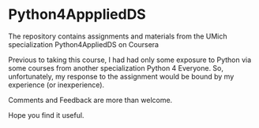 # Python4ApppliedDS
The  repository contains assignments and materials from the UMich specialization Python4AppliedDS on Coursera

Previous to taking this course, I had had only some exposure to Python 
via some courses from another specialization Python 4 
Everyone. So, unfortunately, my response to the assignment 
would be bound by my experience (or inexperience).

Comments and Feedback are more than welcome. 

Hope you find it useful.
